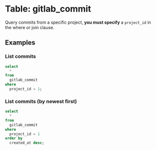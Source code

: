 # Table: gitlab_commit

Query commits from a specific project, **you must specify** a `project_id` in the where or join clause.

## Examples

### List commits

```sql
select
  *
from
  gitlab_commit
where
  project_id = 1;
```

### List commits (by newest first)

```sql
select
  *
from
  gitlab_commit
where
  project_id = 1
order by
  created_at desc;
```